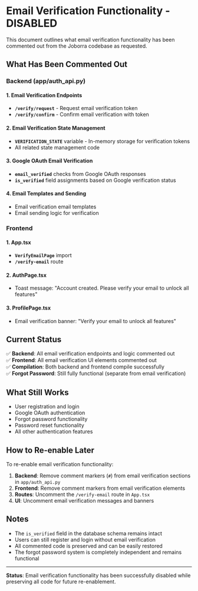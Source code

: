 # Email Verification Functionality - DISABLED

This document outlines what email verification functionality has been commented out from the Joborra codebase as requested.

## What Has Been Commented Out

### Backend (app/auth_api.py)

#### 1. Email Verification Endpoints
- **`/verify/request`** - Request email verification token
- **`/verify/confirm`** - Confirm email verification with token

#### 2. Email Verification State Management
- **`VERIFICATION_STATE`** variable - In-memory storage for verification tokens
- All related state management code

#### 3. Google OAuth Email Verification
- **`email_verified`** checks from Google OAuth responses
- **`is_verified`** field assignments based on Google verification status

#### 4. Email Templates and Sending
- Email verification email templates
- Email sending logic for verification

### Frontend

#### 1. App.tsx
- **`VerifyEmailPage`** import
- **`/verify-email`** route

#### 2. AuthPage.tsx
- Toast message: "Account created. Please verify your email to unlock all features"

#### 3. ProfilePage.tsx
- Email verification banner: "Verify your email to unlock all features"

## Current Status

✅ **Backend**: All email verification endpoints and logic commented out  
✅ **Frontend**: All email verification UI elements commented out  
✅ **Compilation**: Both backend and frontend compile successfully  
✅ **Forgot Password**: Still fully functional (separate from email verification)

## What Still Works

- User registration and login
- Google OAuth authentication
- Forgot password functionality
- Password reset functionality
- All other authentication features

## How to Re-enable Later

To re-enable email verification functionality:

1. **Backend**: Remove comment markers (`#`) from email verification sections in `app/auth_api.py`
2. **Frontend**: Remove comment markers from email verification elements
3. **Routes**: Uncomment the `/verify-email` route in `App.tsx`
4. **UI**: Uncomment email verification messages and banners

## Notes

- The `is_verified` field in the database schema remains intact
- Users can still register and login without email verification
- All commented code is preserved and can be easily restored
- The forgot password system is completely independent and remains functional

---

**Status**: Email verification functionality has been successfully disabled while preserving all code for future re-enablement.
